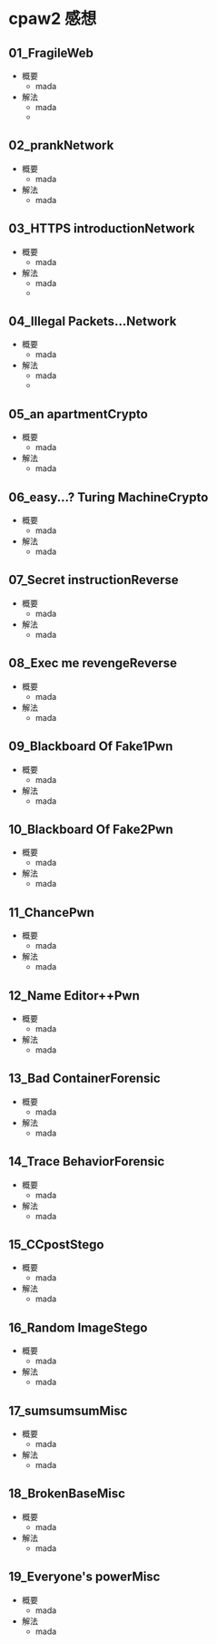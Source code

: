 # cpaw2 感想


## 01_FragileWeb
- 概要
    - mada
- 解法
    - mada
    - 


## 02_prankNetwork
- 概要
    - mada
- 解法
    - mada


## 03_HTTPS introductionNetwork
- 概要
    - mada
- 解法
    - mada
    - 


## 04_Illegal Packets...Network
- 概要
    - mada
- 解法
    - mada
    - 

## 05_an apartmentCrypto
- 概要
    - mada
- 解法
    - mada


## 06_easy...? Turing MachineCrypto
- 概要
    - mada
- 解法
    - mada


## 07_Secret instructionReverse
- 概要
    - mada
- 解法
    - mada


## 08_Exec me revengeReverse
- 概要
    - mada
- 解法
    - mada


## 09_Blackboard Of Fake1Pwn
- 概要
    - mada
- 解法
    - mada


## 10_Blackboard Of Fake2Pwn
- 概要
    - mada
- 解法
    - mada


## 11_ChancePwn
- 概要
    - mada
- 解法
    - mada


## 12_Name Editor++Pwn
- 概要
    - mada
- 解法
    - mada


## 13_Bad ContainerForensic
- 概要
    - mada
- 解法
    - mada


## 14_Trace BehaviorForensic
- 概要
    - mada
- 解法
    - mada


## 15_CCpostStego
- 概要
    - mada
- 解法
    - mada


## 16_Random ImageStego
- 概要
    - mada
- 解法
    - mada


## 17_sumsumsumMisc
- 概要
    - mada
- 解法
    - mada


## 18_BrokenBaseMisc
- 概要
    - mada
- 解法
    - mada


## 19_Everyone's powerMisc
- 概要
    - mada
- 解法
    - mada

